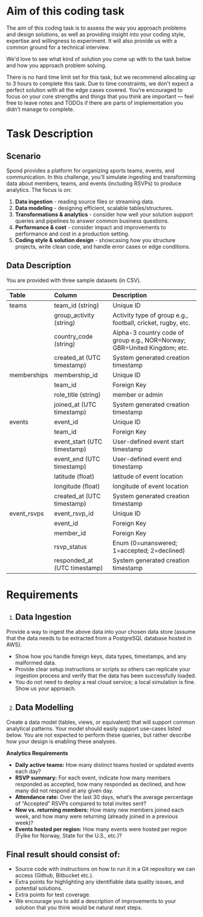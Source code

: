 # Aim of this coding task

The aim of this coding task is to assess the way you approach problems and design solutions, as well as providing insight into your coding style, expertise and willingness to experiment. It will also provide us with a common ground for a technical interview.

We'd love to see what kind of solution you come up with to the task below and how you approach problem solving. 

There is no hard time limit set for this task, but we recommend allocating up to 3 hours to complete this task. Due to time constraints, we don't expect a perfect solution with all the edge cases covered. You’re encouraged to focus on your core strengths and things that you think are important — feel free to leave notes and TODOs if there are parts of implementation you didn’t manage to complete.

# Task Description

## Scenario

Spond provides a platform for organizing sports teams, events, and communication. In this challenge, you’ll simulate ingesting and transforming data about members, teams, and events (including RSVPs) to produce analytics. The focus is on:

1. **Data ingestion** \- reading source files or streaming data.  
2. **Data modeling** \- designing efficient, scalable tables/structures.  
3. **Transformations & analytics** \- consider how well your solution support queries and pipelines to answer common business questions.
4. **Performance & cost** \- consider impact and improvements to performance and cost in a production setting.
5. **Coding style & solution design** \- showcasing how you structure projects, write clean code, and handle error cases or edge conditions.

## Data Description

You are provided with three sample datasets (in CSV).

| Table | Column | Description |
| :---- | :---- | :---- |
| teams | team\_id (string) | Unique ID |
|  | group\_activity (string) | Activity type of group e.g., football, cricket, rugby, etc. |
|  | country\_code (string) | Alpha-3 country code of group e.g., NOR=Norway; GBR=United Kingdom; etc. |
|  | created\_at (UTC timestamp) | System generated creation timestamp |
| memberships | membership\_id | Unique ID |
|  | team\_id | Foreign Key |
|  | role\_title (string) | member or admin |
|  | joined\_at (UTC timestamp) | System generated creation timestamp |
| events | event\_id | Unique ID |
|  | team\_id | Foreign Key |
|  | event\_start (UTC timestamp) | User-defined event start timestamp |
|  | event\_end (UTC timestamp) | User-defined event end timestamp |
|  | latitude (float) | latitude of event location |
|  | longitude (float) | longitude of event location |
|  | created\_at (UTC timestamp) | System generated creation timestamp |
| event\_rsvps | event\_rsvp\_id | Unique ID |
|  | event\_id | Foreign Key |
|  | member\_id | Foreign Key |
|  | rsvp\_status | Enum (0=unanswered; 1=accepted; 2=declined) |
|  | responded\_at (UTC timestamp) | System generated creation timestamp |

# Requirements

1. ## Data Ingestion

Provide a way to ingest the above data into your chosen data store (assume that the data needs to be extracted from a PostgreSQL database hosted in AWS).

* Show how you handle foreign keys, data types, timestamps, and any malformed data.   
* Provide clear setup instructions or scripts so others can replicate your ingestion process and verify that the data has been successfully loaded.  
* You do not need to deploy a real cloud service; a local simulation is fine. Show us your approach.

2. ## Data Modelling

Create a data model (tables, views, or equivalent) that will support common analytical patterns. Your model should easily support use-cases listed below. You are not expected to perform these queries, but rather describe how your design is enabling these analyses.

**Analytics Requirements**

* **Daily active teams:** How many distinct teams hosted or updated events each day?  
* **RSVP summary:** For each event, indicate how many members responded as accepted, how many responded as declined, and how many did not respond at any given day.  
* **Attendance rate:** Over the last 30 days, what’s the average percentage of “Accepted” RSVPs compared to total invites sent?  
* **New vs. returning members:** How many new members joined each week, and how many were returning (already joined in a previous week)?
* **Events hosted per region:** How many events were hosted per region (Fylke for Norway, State for the U.S., etc.)?

## Final result should consist of:

* Source code with instructions on how to run it in a Git repository we can access (Github, Bitbucket etc.).
* Extra points for highlighting any identifiable data quality issues, and potential solutions.  
* Extra points for test coverage.
* We encourage you to add a description of improvements to your solution that you think would be natural next steps.

